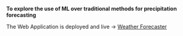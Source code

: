 **To explore the use of ML over traditional methods for precipitation forecasting**

The Web Application is deployed and live -> [Weather Forecaster](https://weatherforecasterapp.netlify.app/)


